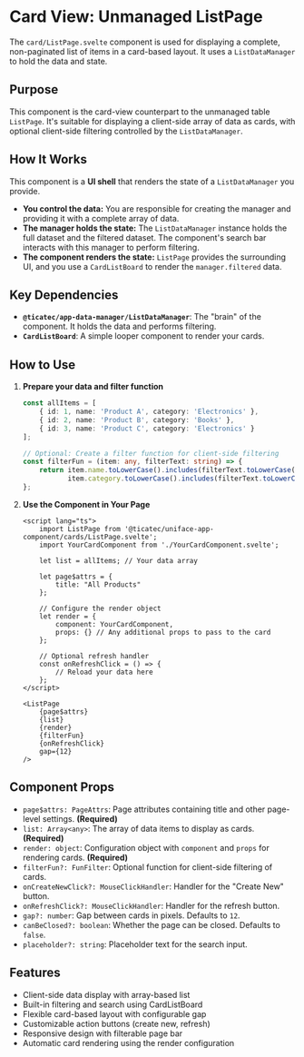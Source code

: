 # Card View: Unmanaged ListPage

The `card/ListPage.svelte` component is used for displaying a complete, non-paginated list of items in a card-based layout. It uses a `ListDataManager` to hold the data and state.

## Purpose

This component is the card-view counterpart to the unmanaged table `ListPage`. It's suitable for displaying a client-side array of data as cards, with optional client-side filtering controlled by the `ListDataManager`.

## How It Works
This component is a **UI shell** that renders the state of a `ListDataManager` you provide.
- **You control the data:** You are responsible for creating the manager and providing it with a complete array of data.
- **The manager holds the state:** The `ListDataManager` instance holds the full dataset and the filtered dataset. The component's search bar interacts with this manager to perform filtering.
- **The component renders the state:** `ListPage` provides the surrounding UI, and you use a `CardListBoard` to render the `manager.filtered` data.

## Key Dependencies
-   **`@ticatec/app-data-manager/ListDataManager`**: The "brain" of the component. It holds the data and performs filtering.
-   **`CardListBoard`**: A simple looper component to render your cards.

## How to Use

1.  **Prepare your data and filter function**

    ```ts
    const allItems = [
        { id: 1, name: 'Product A', category: 'Electronics' },
        { id: 2, name: 'Product B', category: 'Books' },
        { id: 3, name: 'Product C', category: 'Electronics' }
    ];

    // Optional: Create a filter function for client-side filtering
    const filterFun = (item: any, filterText: string) => {
        return item.name.toLowerCase().includes(filterText.toLowerCase()) ||
               item.category.toLowerCase().includes(filterText.toLowerCase());
    };
    ```

2.  **Use the Component in Your Page**

    ```svelte
    <script lang="ts">
        import ListPage from '@ticatec/uniface-app-component/cards/ListPage.svelte';
        import YourCardComponent from './YourCardComponent.svelte';

        let list = allItems; // Your data array

        let page$attrs = {
            title: "All Products"
        };

        // Configure the render object
        let render = {
            component: YourCardComponent,
            props: {} // Any additional props to pass to the card
        };

        // Optional refresh handler
        const onRefreshClick = () => {
            // Reload your data here
        };
    </script>

    <ListPage
        {page$attrs}
        {list}
        {render}
        {filterFun}
        {onRefreshClick}
        gap={12}
    />
    ```

## Component Props

-   `page$attrs: PageAttrs`: Page attributes containing title and other page-level settings. **(Required)**
-   `list: Array<any>`: The array of data items to display as cards. **(Required)**
-   `render: object`: Configuration object with `component` and `props` for rendering cards. **(Required)**
-   `filterFun?: FunFilter`: Optional function for client-side filtering of cards.
-   `onCreateNewClick?: MouseClickHandler`: Handler for the "Create New" button.
-   `onRefreshClick?: MouseClickHandler`: Handler for the refresh button.
-   `gap?: number`: Gap between cards in pixels. Defaults to `12`.
-   `canBeClosed?: boolean`: Whether the page can be closed. Defaults to `false`.
-   `placeholder?: string`: Placeholder text for the search input.

## Features

-   Client-side data display with array-based list
-   Built-in filtering and search using CardListBoard
-   Flexible card-based layout with configurable gap
-   Customizable action buttons (create new, refresh)
-   Responsive design with filterable page bar
-   Automatic card rendering using the render configuration